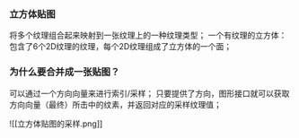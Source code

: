 ### 立方体贴图
将多个纹理组合起来映射到一张纹理上的一种纹理类型；
一个有纹理的立方体：包含了6个2D纹理的纹理，每个2D纹理组成了立方体的一个面；

### 为什么要合并成一张贴图？
可以通过一个方向向量来进行索引/采样；
只要提供了方向，图形接口就可以获取方向向量（最终）所击中的纹素，并返回对应的采样纹理值；

![[立方体贴图的采样.png]]